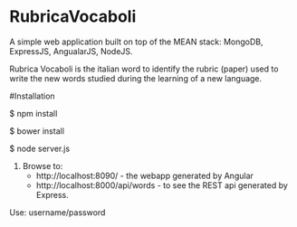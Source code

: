# RubricaVocaboli
A simple web application built on top of the MEAN stack: MongoDB, ExpressJS, AngualarJS, NodeJS. 

Rubrica Vocaboli is the italian word to identify the rubric (paper) used to write the new words studied during the learning of a new language.

#Installation

$ npm install

$ bower install

$ node server.js


1. Browse to:
    * http://localhost:8090/ - the webapp generated by Angular
    * http://localhost:8000/api/words  - to see the REST api generated by Express.

Use: username/password

